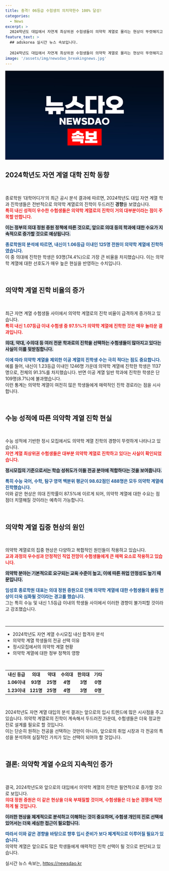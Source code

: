```yaml
---
title: 충격! 06등급 수험생의 의치약한수 100% 달성!
categories:
  - News
excerpt: >
  2024학년도 대입에서 자연계 최상위권 수험생들이 의약학 계열로 몰리는 현상이 뚜렷해지고 있습니다. 의대 정원 증원과 함께, 우수 학생들이 의대와 약대 등으로 쏠리는 추세가 더욱 강화될 것으로 보입니다.
feature_text: >
  ## adskorea 실시간 뉴스 속보입니다.

  2024학년도 대입에서 자연계 최상위권 수험생들이 의약학 계열로 몰리는 현상이 뚜렷해지고 있습니다. 의대 정원 증원과 함께, 우수 학생들이 의대와 약대 등으로 쏠리는 추세가 더욱 강화될 것으로 보입니다.
image: '/assets/img/newsdao_breakingnews.jpg'
---
```


<p><img src="/assets/img/newsdao_breakingnews.jpg" alt="adskorea 속보" /></p>

<h2 data-ke-size="size26">2024학년도 자연 계열 대학 진학 동향</h2>

<p data-ke-size="size16">&nbsp;</p>

<p>종로학원 ‘대학어디가’의 최근 공시 분석 결과에 따르면, 2024학년도 대입 자연 계열 학과 진학생들은 전반적으로 의약학 계열로의 진학이 두드러진 <strong>경향</strong>을 보였습니다.<br />
<b><span style="color: #ee2323;">특히 내신 성적이 우수한 수험생들은 의약학 계열로의 진학이 거의 대부분이라는 점이 주목할 만합니다.</span></b>  </p>

<p><b><span style="background-color: #21538527;">이는 정부의 의대 정원 증원 정책에 따른 것으로, 앞으로 의대 등의 학과에 대한 수요가 지속적으로 증가할 것으로 예상됩니다.</span></b>  </p>

<p><b><span style="color: #1a5490;">종로학원의 분석에 따르면, 내신이 1.06등급 이내인 125명 전원이 의약학 계열에 진학하였습니다.</span></b><br />
이 중 의대에 진학한 학생은 93명(74.4%)으로 가장 큰 비율을 차지했습니다. 이는 의약학 계열에 대한 선호도가 매우 높은 현실을 반영하는 수치입니다.  </p>

<p data-ke-size="size16">&nbsp;</p>

<h2 data-ke-size="size26">의약학 계열 진학 비율의 증가</h2>

<p data-ke-size="size16">&nbsp;</p>

<p>최근 자연 계열 수험생들 사이에서 의약학 계열로의 진학 비율이 급격하게 증가하고 있습니다.<br />
<b><span style="color: #ee2323;">특히 내신 1.07등급 이내 수험생 중 97.5%가 의약학 계열에 진학한 것은 매우 놀라운 결과입니다.</span></b>  </p>

<p><b><span style="background-color: #21538527;">의대, 약대, 수의대 등 여러 전문 학과로의 진학을 선택하는 수험생들이 많아지고 있다는 사실이 이를 뒷받침합니다.</span></b>  </p>

<p><b><span style="color: #1a5490;">이에 따라 의약학 계열을 제외한 이공 계열의 진학생 수는 극히 적다는 점도 중요합니다.</span></b><br />
예를 들어, 내신이 1.23등급 이내인 1246명 가운데 의약학 계열에 진학한 학생은 1137명으로, 전체의 91.3%를 차지했습니다. 반면 이공 계열 일반 학과에 진학한 학생은 단 109명(8.7%)에 불과했습니다.<br />
이런 통계는 의약학 계열이 여전히 많은 학생들에게 매력적인 진학 경로라는 점을 시사합니다.  </p>

<p data-ke-size="size16">&nbsp;</p>

<h2 data-ke-size="size26">수능 성적에 따른 의약학 계열 진학 현실</h2>

<p data-ke-size="size16">&nbsp;</p>

<p>수능 성적에 기반한 정시 모집에서도 의약학 계열 진학의 경향이 뚜렷하게 나타나고 있습니다.<br />
<b><span style="color: #ee2323;">자연 계열 최상위권 수험생들은 대부분 의약학 계열로 진학하고 있다는 사실이 확인되었습니다.</span></b>  </p>

<p><b><span style="background-color: #21538527;">정시모집의 기준으로서는 학습 성취도가 이들 전공 분야에 적합하다는 것을 보여줍니다.</span></b>  </p>

<p><b><span style="color: #1a5490;">특히 수능 국어, 수학, 탐구 영역 백분위 평균이 98.62점인 488명은 모두 의약학 계열에 진학했습니다.</span></b><br />
이와 같은 현상은 의대 진학률이 87.5%에 이르게 되어, 의약학 계열에 대한 수요는 점점더 치열해질 것이라는 예측이 가능합니다.  </p>

<p data-ke-size="size16">&nbsp;</p>

<h2 data-ke-size="size26">의약학 계열 집중 현상의 원인</h2>

<p data-ke-size="size16">&nbsp;</p>

<p>의약학 계열로의 집중 현상은 다양하고 복합적인 원인들이 작용하고 있습니다.<br />
<b><span style="color: #ee2323;">교과 과정의 우수성과 안정적인 직업 전망이 수험생들에게 큰 매력 요소로 작용하고 있습니다.</span></b>  </p>

<p><b><span style="background-color: #21538527;">의약학 분야는 기본적으로 요구되는 교육 수준이 높고, 이에 따른 취업 안정성도 높기 때문입니다.</span></b>  </p>

<p><b><span style="color: #1a5490;">임성호 종로학원 대표는 의대 정원 증원으로 인해 의약학 계열에 대한 수험생들의 쏠림 현상이 더욱 심화될 것이라는 경고를 했습니다.</span></b><br />
그는 특히 수능 및 내신 1.5등급 이내의 학생들 사이에서 이러한 경향이 불가피할 것이라고 강조했습니다.  </p>

<p data-ke-size="size16">&nbsp;</p>

<hr>

<ul>
    <li>2024학년도 자연 계열 수시모집 내신 합격자 분석</li>
    <li>의약학 계열 학생들의 전공 선택 이유</li>
    <li>정시모집에서의 의약학 계열 현황</li>
    <li>의약학 계열에 대한 정부 정책의 영향</li>
</ul>

<p data-ke-size="size16">&nbsp;</p>

<table>
    <tr>
        <td style="text-align: center; height: 17px;"><b>내신 등급</b></td>
        <td style="text-align: center; height: 17px;"><b>의대</b></td>
        <td style="text-align: center; height: 17px;"><b>약대</b></td>
        <td style="text-align: center; height: 17px;"><b>수의대</b></td>
        <td style="text-align: center; height: 17px;"><b>한의대</b></td>
        <td style="text-align: center; height: 17px;"><b>기타</b></td>
    </tr>
    <tr>
        <td style="text-align: center; height: 17px;"><b>1.06이내</b></td>
        <td style="text-align: center; height: 17px;"><b>93명</b></td>
        <td style="text-align: center; height: 17px;"><b>25명</b></td>
        <td style="text-align: center; height: 17px;"><b>4명</b></td>
        <td style="text-align: center; height: 17px;"><b>3명</b></td>
        <td style="text-align: center; height: 17px;"><b>0명</b></td>
    </tr>
    <tr>
        <td style="text-align: center; height: 17px;"><b>1.23이내</b></td>
        <td style="text-align: center; height: 17px;"><b>121명</b></td>
        <td style="text-align: center; height: 17px;"><b>25명</b></td>
        <td style="text-align: center; height: 17px;"><b>4명</b></td>
        <td style="text-align: center; height: 17px;"><b>3명</b></td>
        <td style="text-align: center; height: 17px;"><b>0명</b></td>
    </tr>
</table>

<p data-ke-size="size16">&nbsp;</p>

<p>2024학년도 자연 계열 대입의 분석 결과는 앞으로의 입시 트렌드에 많은 시사점을 주고 있습니다. 의약학 계열로의 진학이 계속해서 두드러진 가운데, 수험생들은 더욱 정교한 진로 설계를 필요로 할 것입니다.<br />
이는 단순히 원하는 전공을 선택하는 것만이 아니라, 앞으로의 취업 시장과 각 전공의 특성을 분석하여 실질적인 가치가 있는 선택이 되어야 할 것입니다.  </p>

<p data-ke-size="size16">&nbsp;</p>

<h2 data-ke-size="size26">결론: 의약학 계열 수요의 지속적인 증가</h2>

<p data-ke-size="size16">&nbsp;</p>

<p>결국, 2024학년도와 앞으로의 대입에서 의약학 계열의 진학은 필연적으로 증가할 것으로 보입니다.<br />
<b><span style="color: #ee2323;">의대 정원 증원은 이 같은 현상을 더욱 부채질할 것이며, 수험생들은 더 높은 경쟁에 직면하게 될 것입니다.</span></b>  </p>

<p><b><span style="background-color: #21538527;">이러한 현상을 체계적으로 분석하고 이해하는 것이 중요하며, 수험생 개인의 진로 선택에 있어서는 더욱 세심한 접근이 필요합니다.</span></b>  </p>

<p><b><span style="color: #1a5490;">따라서 이와 같은 경향을 바탕으로 향후 입시 준비가 보다 체계적으로 이루어질 필요가 있습니다.</span></b><br />
의약학 계열은 앞으로도 많은 학생들에게 매력적인 진학 선택이 될 것으로 판단되고 있습니다.</p>
실시간 뉴스 속보는, <a href="https://newsdao.kr" rel="dofollow">https://newsdao.kr</a>


